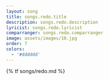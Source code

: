 ```yaml
---
layout: song
title: songs.redo.title
description: songs.redo.description
lyricist: songs.redo.lyricist
comparranger: songs.redo.comparranger
image: assets/images/10.jpg
order: 7
colors:
  - '#dddddd'
---
```


{% tf songs/redo.md %}
